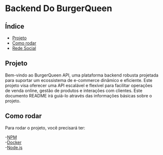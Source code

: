 # Backend Do BurgerQueen

## Índice

- [Projeto](#projeto)
- [Como rodar](#como-rodar)
- [Rede Social](#como-rodar)

## Projeto 
Bem-vindo ao BurgerQueen API, uma plataforma backend robusta projetada para suportar um ecossistema de e-commerce dinâmico e eficiente. Este projeto visa oferecer uma API escalável e flexível para facilitar operações de venda online, gestão de produtos e interações com clientes. Este documento README irá guiá-lo através das informações básicas sobre o projeto.

## Como rodar

Para rodar o projeto, você precisará ter:

-[NPM](https://www.npmjs.com/) <br>
-[Docker](https://www.docker.com/products/docker-desktop/) <br>
-[Node.js](https://nodejs.org/) <br>
